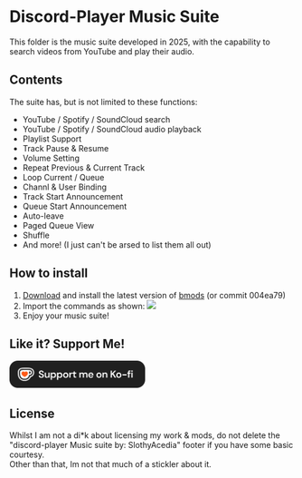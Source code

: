 # Discord-Player Music Suite
This folder is the music suite developed in 2025, with the capability to search videos from YouTube and play their audio.

## Contents
The suite has, but is not limited to these functions:
- YouTube / Spotify / SoundCloud search
- YouTube / Spotify / SoundCloud audio playback
- Playlist Support
- Track Pause & Resume
- Volume Setting
- Repeat Previous & Current Track
- Loop Current / Queue
- Channl & User Binding
- Track Start Announcement
- Queue Start Announcement
- Auto-leave
- Paged Queue View
- Shuffle
- And more! (I just can't be arsed to list them all out)

## How to install
1) [Download](https://github.com/RatWasHere/bmods/archive/refs/heads/master.zip) and install the latest version of [bmods](https://github.com/RatWasHere/bmods) (or commit 004ea79)
2) Import the commands as shown:
![](https://github.com/slothyace/bcs-samples/blob/main/.documentation/importCmd.gif)
3) Enjoy your music suite!

## Like it? Support Me!
<a href="https://ko-fi.com/slothyacedia"><img src="https://github.com/slothyace/slothyace/blob/main/icons/kofi.png" width=240 height=48></a>

## License
Whilst I am not a di*k about licensing my work & mods, do not delete the "discord-player Music suite by: SlothyAcedia" footer if you have some basic courtesy.  
Other than that, Im not that much of a stickler about it.